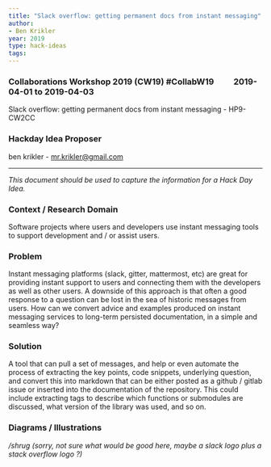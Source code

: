 ```yaml
---
title: "Slack overflow: getting permanent docs from instant messaging"
author:
- Ben Krikler
year: 2019
type: hack-ideas
tags:
---
```

### Collaborations Workshop 2019 (CW19) #CollabW19          2019-04-01 to 2019-04-03

Slack overflow: getting permanent docs from instant messaging - HP9-CW2CC


### **Hackday Idea Proposer**

ben krikler - mr.krikler@gmail.com



---


_This document should be used to capture the information for a Hack Day Idea._


### **Context / Research Domain**

Software projects where users and developers use instant messaging tools to support development and / or assist users.


### Problem

Instant messaging platforms (slack, gitter, mattermost, etc) are great for providing instant support to users and connecting them with the developers as well as other users.  A downside of this approach is that often a good response to a question can be lost in the sea of historic messages from users.  How can we convert advice and examples produced on instant messaging services to long-term persisted documentation, in a simple and seamless way?


### Solution

A tool that can pull a set of messages, and help or even automate the process of extracting the key points, code snippets, underlying question, and convert this into markdown that can be either posted as a github / gitlab issue or inserted into the documentation of the repository.  This could include extracting tags to describe which functions or submodules are discussed, what version of the library was used, and so on.


### **Diagrams / Illustrations**

_/shrug (sorry, not sure what would be good here, maybe a slack logo plus a stack overflow logo ?)_

